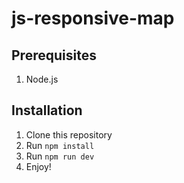# js-responsive-map

## Prerequisites

1. Node.js

## Installation

1. Clone this repository
2. Run ```npm install```
3. Run ```npm run dev```
4. Enjoy!

